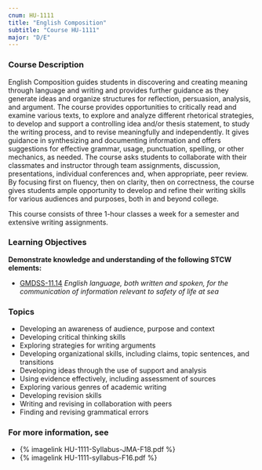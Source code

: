 ```yaml
---
cnum: HU-1111
title: "English Composition"
subtitle: "Course HU-1111"
major: "D/E"
---
```

### Course Description

English Composition guides students in discovering and creating meaning through language and writing and provides further guidance as they generate ideas and organize structures for reflection, persuasion, analysis, and argument. The course provides opportunities to critically read and examine various texts, to explore and analyze different rhetorical strategies, to develop and support a controlling idea and/or thesis statement, to study the writing process, and to revise meaningfully and independently. It gives guidance in synthesizing and documenting information and offers suggestions for effective grammar, usage, punctuation, spelling, or other mechanics, as needed. The course asks students to collaborate with their classmates and instructor through team assignments, discussion, presentations, individual conferences and, when appropriate, peer review. By focusing first on fluency, then on clarity, then on correctness, the course gives students ample opportunity to develop and refine their writing skills for various audiences and purposes, both in and beyond college.

This course consists of three 1-hour classes a week for a semester and extensive writing assignments.


### Learning Objectives

**Demonstrate knowledge and understanding of the following STCW elements:**

* [GMDSS-11.14]({{site.baseurl}}/tables/42.html#GMDSS-11.14) *English language, both written and spoken, for the communication of information relevant to safety of life at sea*


### Topics

*	Developing an awareness of audience, purpose and context
*	Developing critical thinking skills
*	Exploring strategies for writing arguments
*	Developing organizational skills, including claims, topic sentences, and transitions
*	Developing ideas through the use of support and analysis
*	Using evidence effectively, including assessment of sources
*	Exploring various genres of academic writing
*	Developing revision skills
*	Writing and revising in collaboration with peers
*	Finding and revising grammatical errors



### For more information, see 

* {% imagelink HU-1111-Syllabus-JMA-F18.pdf %} 
* {% imagelink HU-1111-syllabus-F16.pdf %} 



